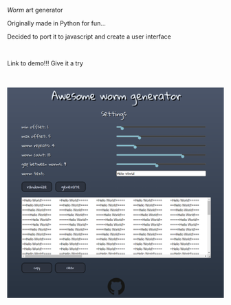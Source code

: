 <p><i>Worm</i> art generator</p>
<p>Originally made in Python for fun...</p>
<p>Decided to port it to javascript and create a user interface</p>
<br>
<p>Link to demo!!! Give it a try</p>
<br>
<br>
<img src="app-screenshot.PNG" width=800>